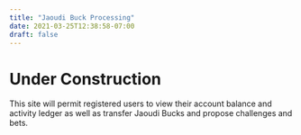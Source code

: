 ```yaml
---
title: "Jaoudi Buck Processing"
date: 2021-03-25T12:38:58-07:00
draft: false
---
```


# Under Construction

This site will permit registered users to view their account balance and
activity ledger as well as transfer Jaoudi Bucks and propose challenges and
bets.
